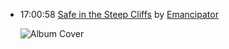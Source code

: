 *   17:00:58  [Safe in the Steep Cliffs](http://goo.gl/t5on2e) by [Emancipator](http://www.last.fm/music/Emancipator)

    ![Album Cover](http://userserve-ak.last.fm/serve/174s/48436551.jpg "safe in the steep cliffs")

